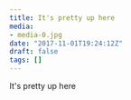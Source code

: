 ```yaml
---
title: It's pretty up here
media:
- media-0.jpg
date: "2017-11-01T19:24:12Z"
draft: false
tags: []
---
```

It's pretty up here
